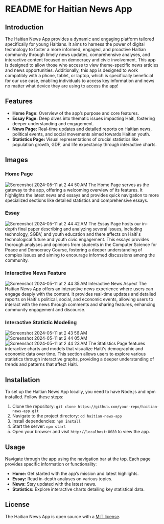 # README for Haitian News App

## Introduction
The Haitian News App provides a dynamic and engaging platform tailored specifically for young Haitians. It aims to harness the power of digital technology to foster a more informed, engaged, and proactive Haitian community through timely news updates, comprehensive analyses, and interactive content focused on democracy and civic involvement. This app is designed to allow those who access to view theme-specific news articles and news opportunities. Additionally, this app is designed to work compatibly with a phone, tablet, or laptop, which is specifically beneficial for our use case, enabling individuals to access key information and news no matter what device they are using to access the app!

## Features
- **Home Page:** Overview of the app’s purpose and core features.
- **Essay Page:** Deep dives into thematic issues impacting Haiti, fostering deeper understanding and engagement.
- **News Page:** Real-time updates and detailed reports on Haitian news, political events, and social movements aimed towards Haitian youth.
- **Statistics Page:** Visual representations of crucial statistics like population growth, GDP, and life expectancy through interactive charts.

## Images
### Home Page
![Screenshot 2024-05-11 at 2 44 50 AM](https://github.com/sajc11/HAITIWEBJAVA/assets/117310329/7578718a-f7ba-4ab5-8938-f2d8febb0e36)
The Home Page serves as the gateway to the app, offering a welcoming overview of its features. It highlights the latest news and essays and provides quick navigation to more specialized sections like detailed statistics and comprehensive essays.

### Essay 
![Screenshot 2024-05-11 at 2 44 42 AM](https://github.com/sajc11/HAITIWEBJAVA/assets/117310329/7d19c331-adee-4699-bcc6-f8479cc43958)
The Essay Page hosts our in-depth final paper describing and analyzing several issues, including technology, SGBV, and youth education and there affects on Haiti's technological future and youth civic engagement. This essays provides thorough analyses and opinions from students in the Computer Science for Peace and Democracy Course, fostering a deeper understanding of complex issues and aiming to encourage informed discussions among the community.

### Interactive News Feature 
![Screenshot 2024-05-11 at 2 44 35 AM](https://github.com/sajc11/HAITIWEBJAVA/assets/117310329/ce6973f2-3420-411f-b4f7-631f0b7d009d)
Interactive News Aspect
The Haitian News App offers an interactive news experience where users can engage deeply with the content. It provides real-time updates and detailed reports on Haiti's political, social, and economic events, allowing users to interact with the news through comments and sharing features, enhancing community engagement and discourse.

### Interactive Statistic Modeling
![Screenshot 2024-05-11 at 2 43 56 AM](https://github.com/sajc11/HAITIWEBJAVA/assets/117310329/3798743b-94f7-43b3-8781-617897614555)
![Screenshot 2024-05-11 at 2 44 05 AM](https://github.com/sajc11/HAITIWEBJAVA/assets/117310329/442e70a8-a987-4e95-93e0-c61727c63262)
![Screenshot 2024-05-11 at 2 44 23 AM](https://github.com/sajc11/HAITIWEBJAVA/assets/117310329/4aeda653-e50f-4121-be4e-396e80aa48fa)
The Statistics Page features interactive charts and models that visualize Haiti's demographic and economic data over time. This section allows users to explore various statistics through interactive graphs, providing a deeper understanding of trends and patterns that affect Haiti.


## Installation
To set up the Haitian News App locally, you need to have Node.js and npm installed. Follow these steps:
1. Clone the repository: `git clone https://github.com/your-repo/haitian-news-app.git`
2. Navigate to the project directory: `cd haitian-news-app`
3. Install dependencies: `npm install`
4. Start the server: `npm start`
5. Open your browser and visit `http://localhost:8080` to view the app.

## Usage
Navigate through the app using the navigation bar at the top. Each page provides specific information or functionality:
- **Home:** Get started with the app’s mission and latest highlights.
- **Essay:** Read in-depth analyses on various topics.
- **News:** Stay updated with the latest news.
- **Statistics:** Explore interactive charts detailing key statistical data.

## License
The Haitian News App is open source with a [MIT license](https://opensource.org/licenses/MIT).
